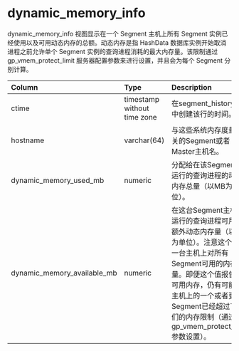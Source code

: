 # dynamic\_memory\_info

dynamic\_memory\_info 视图显示在一个 Segment 主机上所有 Segment 实例已经使用以及可用动态内存的总额。动态内存是指 HashData 数据库实例开始取消进程之前允许单个 Segment 实例的查询进程消耗的最大内存量。该限制通过 gp\_vmem\_protect\_limit 服务器配置参数来进行设置，并且会为每个 Segment 分别计算。

| Column | Type | Description |
| :--- | :--- | :--- |
| ctime | timestamp without time zone | 在segment\_history表中创建该行的时间。 |
| hostname | varchar\(64\) | 与这些系统内存度量相关的Segment或者Master主机名。 |
| dynamic\_memory\_used\_mb | numeric | 分配给在该Segment上运行的查询进程的动态内存总量（以MB为单位）。 |
| dynamic\_memory\_available\_mb | numeric | 在这台Segment主机上运行的查询进程可用的额外动态内存量（以MB为单位）。注意这个值是一台主机上对所有Segment可用的内存总量。即便这个值报告了可用内存，仍有可能该主机上的一个或者更多Segment已经超过了它们的内存限制（通过gp\_vmem\_protect\_limit参数设置）。 |


